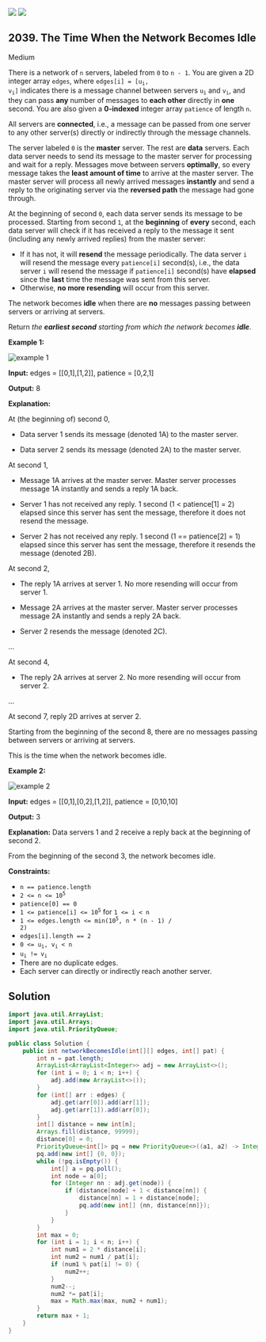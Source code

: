 [![](https://img.shields.io/github/stars/javadev/LeetCode-in-Java?label=Stars&style=flat-square)](https://github.com/javadev/LeetCode-in-Java)
[![](https://img.shields.io/github/forks/javadev/LeetCode-in-Java?label=Fork%20me%20on%20GitHub%20&style=flat-square)](https://github.com/javadev/LeetCode-in-Java/fork)

## 2039\. The Time When the Network Becomes Idle

Medium

There is a network of `n` servers, labeled from `0` to `n - 1`. You are given a 2D integer array `edges`, where <code>edges[i] = [u<sub>i</sub>, v<sub>i</sub>]</code> indicates there is a message channel between servers <code>u<sub>i</sub></code> and <code>v<sub>i</sub></code>, and they can pass **any** number of messages to **each other** directly in **one** second. You are also given a **0-indexed** integer array `patience` of length `n`.

All servers are **connected**, i.e., a message can be passed from one server to any other server(s) directly or indirectly through the message channels.

The server labeled `0` is the **master** server. The rest are **data** servers. Each data server needs to send its message to the master server for processing and wait for a reply. Messages move between servers **optimally**, so every message takes the **least amount of time** to arrive at the master server. The master server will process all newly arrived messages **instantly** and send a reply to the originating server via the **reversed path** the message had gone through.

At the beginning of second `0`, each data server sends its message to be processed. Starting from second `1`, at the **beginning** of **every** second, each data server will check if it has received a reply to the message it sent (including any newly arrived replies) from the master server:

*   If it has not, it will **resend** the message periodically. The data server `i` will resend the message every `patience[i]` second(s), i.e., the data server `i` will resend the message if `patience[i]` second(s) have **elapsed** since the **last** time the message was sent from this server.
*   Otherwise, **no more resending** will occur from this server.

The network becomes **idle** when there are **no** messages passing between servers or arriving at servers.

Return _the **earliest second** starting from which the network becomes **idle**_.

**Example 1:**

![example 1](https://assets.leetcode.com/uploads/2021/09/22/quiet-place-example1.png)

**Input:** edges = \[\[0,1],[1,2]], patience = [0,2,1]

**Output:** 8

**Explanation:**

At (the beginning of) second 0,

- Data server 1 sends its message (denoted 1A) to the master server.

- Data server 2 sends its message (denoted 2A) to the master server.


At second 1,

- Message 1A arrives at the master server. Master server processes message 1A instantly and sends a reply 1A back.

- Server 1 has not received any reply. 1 second (1 < patience[1] = 2) elapsed since this server has sent the message, therefore it does not resend the message.

- Server 2 has not received any reply. 1 second (1 == patience[2] = 1) elapsed since this server has sent the message, therefore it resends the message (denoted 2B).


At second 2,

- The reply 1A arrives at server 1. No more resending will occur from server 1.

- Message 2A arrives at the master server. Master server processes message 2A instantly and sends a reply 2A back.

- Server 2 resends the message (denoted 2C).

...

At second 4,

- The reply 2A arrives at server 2. No more resending will occur from server 2.

...

At second 7, reply 2D arrives at server 2.


Starting from the beginning of the second 8, there are no messages passing between servers or arriving at servers.

This is the time when the network becomes idle. 

**Example 2:**

![example 2](https://assets.leetcode.com/uploads/2021/09/04/network_a_quiet_place_2.png)

**Input:** edges = \[\[0,1],[0,2],[1,2]], patience = [0,10,10]

**Output:** 3

**Explanation:** Data servers 1 and 2 receive a reply back at the beginning of second 2.

From the beginning of the second 3, the network becomes idle. 

**Constraints:**

*   `n == patience.length`
*   <code>2 <= n <= 10<sup>5</sup></code>
*   `patience[0] == 0`
*   <code>1 <= patience[i] <= 10<sup>5</sup></code> for `1 <= i < n`
*   <code>1 <= edges.length <= min(10<sup>5</sup>, n * (n - 1) / 2)</code>
*   `edges[i].length == 2`
*   <code>0 <= u<sub>i</sub>, v<sub>i</sub> < n</code>
*   <code>u<sub>i</sub> != v<sub>i</sub></code>
*   There are no duplicate edges.
*   Each server can directly or indirectly reach another server.

## Solution

```java
import java.util.ArrayList;
import java.util.Arrays;
import java.util.PriorityQueue;

public class Solution {
    public int networkBecomesIdle(int[][] edges, int[] pat) {
        int n = pat.length;
        ArrayList<ArrayList<Integer>> adj = new ArrayList<>();
        for (int i = 0; i < n; i++) {
            adj.add(new ArrayList<>());
        }
        for (int[] arr : edges) {
            adj.get(arr[0]).add(arr[1]);
            adj.get(arr[1]).add(arr[0]);
        }
        int[] distance = new int[n];
        Arrays.fill(distance, 99999);
        distance[0] = 0;
        PriorityQueue<int[]> pq = new PriorityQueue<>((a1, a2) -> Integer.compare(a1[1], a2[1]));
        pq.add(new int[] {0, 0});
        while (!pq.isEmpty()) {
            int[] a = pq.poll();
            int node = a[0];
            for (Integer nn : adj.get(node)) {
                if (distance[node] + 1 < distance[nn]) {
                    distance[nn] = 1 + distance[node];
                    pq.add(new int[] {nn, distance[nn]});
                }
            }
        }
        int max = 0;
        for (int i = 1; i < n; i++) {
            int num1 = 2 * distance[i];
            int num2 = num1 / pat[i];
            if (num1 % pat[i] != 0) {
                num2++;
            }
            num2--;
            num2 *= pat[i];
            max = Math.max(max, num2 + num1);
        }
        return max + 1;
    }
}
```